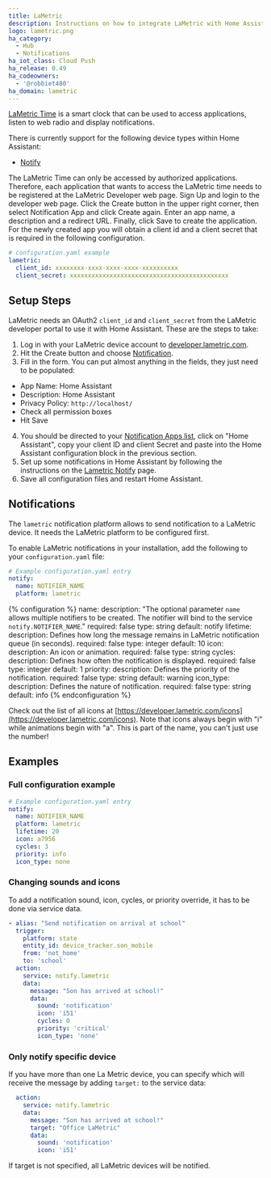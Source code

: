 ```yaml
---
title: LaMetric
description: Instructions on how to integrate LaMetric with Home Assistant.
logo: lametric.png
ha_category:
  - Hub
  - Notifications
ha_iot_class: Cloud Push
ha_release: 0.49
ha_codeowners:
  - '@robbiet480'
ha_domain: lametric
---
```


[LaMetric Time](https://lametric.com/) is a smart clock that can be used to access applications, listen to web radio and display notifications.

There is currently support for the following device types within Home Assistant:

- [Notify](#notifications)

The LaMetric Time can only be accessed by authorized applications. Therefore, each application that wants to access the LaMetric time needs to be registered at the LaMetric Developer web page. Sign Up and login to the developer web page. Click the Create button in the upper right corner, then select Notification App and click Create again. Enter an app name, a description and a redirect URL. Finally, click Save to create the application. For the newly created app you will obtain a client id and a client secret that is required in the following configuration.

```yaml
# configuration.yaml example
lametric:
  client_id: xxxxxxxx-xxxx-xxxx-xxxx-xxxxxxxxxx
  client_secret: xxxxxxxxxxxxxxxxxxxxxxxxxxxxxxxxxxxxxxxxxxxx
```

## Setup Steps

LaMetric needs an OAuth2 `client_id` and `client_secret` from the LaMetric developer portal to use it with Home Assistant.
These are the steps to take:

1. Log in with your LaMetric device account to [developer.lametric.com](https://developer.lametric.com).
2. Hit the Create button and choose [Notification](https://developer.lametric.com/applications/createsource).
3. Fill in the form. You can put almost anything in the fields, they just need to be populated:
  * App Name: Home Assistant 
  * Description: Home Assistant
  * Privacy Policy: `http://localhost/`
  * Check all permission boxes
  * Hit Save
4. You should be directed to your [Notification Apps list](https://developer.lametric.com/applications/sources), click on "Home Assistant", copy your client ID and client Secret and paste into the Home Assistant configuration block in the previous section.
5. Set up some notifications in Home Assistant by following the instructions on the [Lametric Notify](/integrations/lametric) page.
6. Save all configuration files and restart Home Assistant.

## Notifications

The `lametric` notification platform allows to send notification to a LaMetric device. It needs the LaMetric platform to be configured first.

To enable LaMetric notifications in your installation, add the following to your `configuration.yaml` file:

```yaml
# Example configuration.yaml entry
notify:
  name: NOTIFIER_NAME
  platform: lametric
```

{% configuration %}
name:
  description: "The optional parameter `name` allows multiple notifiers to be created. The notifier will bind to the service `notify.NOTIFIER_NAME`."
  required: false
  type: string
  default: notify
lifetime:
  description: Defines how long the message remains in LaMetric notification queue (in seconds).
  required: false
  type: integer
  default: 10
icon:
  description: An icon or animation.
  required: false
  type: string
cycles:
  description: Defines how often the notification is displayed.
  required: false
  type: integer
  default: 1
priority:
  description: Defines the priority of the notification.
  required: false
  type: string
  default: warning
icon_type:
  description: Defines the nature of notification.
  required: false
  type: string
  default: info
{% endconfiguration %}

Check out the list of all icons at [https://developer.lametric.com/icons](https://developer.lametric.com/icons). Note that icons always begin with "i" while animations begin with "a". This is part of the name, you can't just use the number!

## Examples

### Full configuration example

```yaml
# Example configuration.yaml entry
notify:
  name: NOTIFIER_NAME
  platform: lametric
  lifetime: 20
  icon: a7956
  cycles: 3
  priority: info
  icon_type: none
```

### Changing sounds and icons

To add a notification sound, icon, cycles, or priority override, it has to be done via service data.

```yaml
- alias: "Send notification on arrival at school"
  trigger:
    platform: state
    entity_id: device_tracker.son_mobile
    from: 'not_home'
    to: 'school'
  action:
    service: notify.lametric
    data:
      message: "Son has arrived at school!"
      data:
        sound: 'notification'
        icon: 'i51'
        cycles: 0
        priority: 'critical'
        icon_type: 'none'
```

### Only notify specific device

If you have more than one La Metric device, you can specify which will receive the message by adding `target:` to the service data:

```yaml
  action:
    service: notify.lametric
    data:
      message: "Son has arrived at school!"
      target: "Office LaMetric"
      data:
        sound: 'notification'
        icon: 'i51'
 ```

 If target is not specified, all LaMetric devices will be notified.
